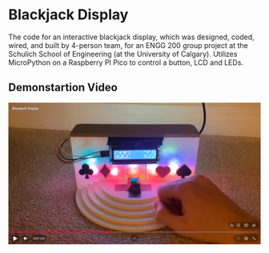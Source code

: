 # Blackjack Display

The code for an interactive blackjack display, which was designed, coded, wired, and built by 4-person team, for an ENGG 200 group project at the Schulich School of Engineering (at the University of Calgary). Utilizes MicroPython on a Raspberry PI Pico to control a button, LCD and LEDs.

## Demonstartion Video
[![Demonstartion Video](https://github.com/Eric-Tourigny/blackjack-display/blob/master/Video-Thumbnail.png?raw=true)](https://www.youtube.com/watch?v=HRuseJwUVoI)
